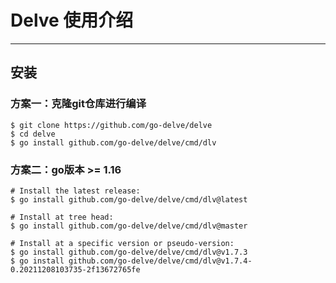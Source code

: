 # Delve 使用介绍

---

## 安装

### 方案一：克隆git仓库进行编译

```sh-session
$ git clone https://github.com/go-delve/delve
$ cd delve
$ go install github.com/go-delve/delve/cmd/dlv
```

### 方案二：go版本 >= 1.16

```sh-session
# Install the latest release:
$ go install github.com/go-delve/delve/cmd/dlv@latest

# Install at tree head:
$ go install github.com/go-delve/delve/cmd/dlv@master

# Install at a specific version or pseudo-version:
$ go install github.com/go-delve/delve/cmd/dlv@v1.7.3
$ go install github.com/go-delve/delve/cmd/dlv@v1.7.4-0.20211208103735-2f13672765fe
```
